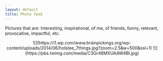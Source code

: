 ```yaml
---
layout: default
title: Photo feed
---
```

PIctures that are:
Interesting, inspirational, of me, of friends, funny, relevant, provocative, impactful, etc.

<center>![](https://i1.wp.com/www.brainpickings.org/wp-content/uploads/2014/06/holstee_7things.jpg?zoom=2.5&w=500&ssl=1)
        ![](https://pbs.twimg.com/media/C3Gr48MXUAAW4BI.jpg)
</center>
